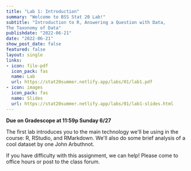 ```yaml
---
title: "Lab 1: Introduction"
summary: "Welcome to BSS Stat 20 Lab!"
subtitle: "Introduction to R, Answering a Question with Data, 
The Taxonomy of Data"
publishdate: "2022-06-21"
date: "2022-06-21"
show_post_date: false
featured: false
layout: single
links:
- icon: file-pdf
  icon_pack: fas
  name: Lab
  url: https://stat20summer.netlify.app/labs/01/lab1.pdf
- icon: images
  icon_pack: fas
  name: Slides
  url: https://stat20summer.netlify.app/labs/01/lab1-slides.html
---
```


**Due on Gradescope at 11:59p Sunday 6/27**

The first lab introduces you to the main technology we'll be using in the course: R, RStudio, and RMarkdown. We'll also do some brief analysis of a cool dataset by one John Arbuthnot. 

If you have difficulty with this assignment, we can help! Please come to office hours or post to the class forum.
